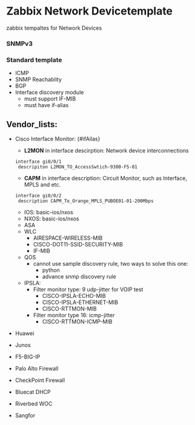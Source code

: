 # Zabbix Network Devicetemplate
zabbix tempaltes for Network Devices 
### SNMPv3
### Standard template
- ICMP
- SNMP Reachablity
- BGP
- Interface discovery module
  - must support IF-MIB
  - must have if-alias
## Vendor_lists:
- Cisco
  Interface Monitor: {#ifAilas}
    - **L2MON** in interface descirption: Network device interconnections
    ```
    interface gi0/0/1
     descripiton L2MON_TO_AccessSwtich-9300-F5-01
    ```
    - **CAPM** in interface description: Circuit Monitor, such as Interface, MPLS and etc.
    ```
    interface gi0/0/2
     description CAPM_To_Orange_MPLS_PUBOE01-01-200Mbps
    ```
  - IOS: basic-ios/nxos
  - NXOS: basic-ios/nxos
  - ASA
  - WLC 
    - AIRESPACE-WIRELESS-MIB 
    - CISCO-DOT11-SSID-SECURITY-MIB
    - IF-MIB
  - QOS
    - cannot use sample discovery rule, two ways to solve this one:
      - python
      - advance snmp discovery rule
  - IPSLA:
    - Filter monitor type: 9 udp-jitter for VOIP test
      - CISCO-IPSLA-ECHO-MIB
      - CISCO-IPSLA-ETHERNET-MIB
      - CISCO-RTTMON-MIB 
    - Filter monitor type 16: icmp-jitter 
      - CISCO-RTTMON-ICMP-MIB
    
- Huawei
- Junos
- F5-BIG-IP
- Palo Alto Firewall
- CheckPoint Firewall
- Bluecat DHCP
- Riverbed WOC
- Sangfor
